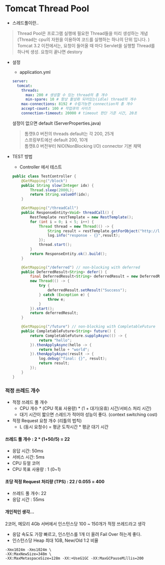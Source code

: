 # Tomcat Thread Pool

* 스레드풀이란..
> Thread Pool은 프로그램 실행에 필요한 Thread들을 미리 생성하는 개념
(Thread는 cpu의 자원을 이용하여 코드를 실행하는 하나의 단위 입니다. )
Tomcat 3.2 이전에서는, 요청이 들어올 때 마다 Servlet을 실행할 Thread를 하나씩 생성. 요청이 끝나면 destory

* 설정 
  * application.yml
  ```yaml
  server:
    tomcat:
      threads:
        max: 200 # 생성할 수 있는 thread의 총 개수
        min-spare: 10 # 항상 활성화 되어있는(idle) thread의 개수
      max-connections: 8192 # 수립가능한 connection의 총 개수
      accept-count: 100 # 작업큐의 사이즈
      connection-timeout: 20000 # timeout 판단 기준 시간, 20초
   ```
   설정이 없으면 default (ServerProperties.java)
   > 톰캣9.0 버전의 threads default는 각 200, 25개 <br>
     스프링부트에선 default 200, 10개 <br>
  > 톰캣8.0 버전부터 NIO(NonBlocking I/O) connector 기본 채택
 

* TEST 방법
   * Controller 에서 테스트
    ```java
    public class TestController {
        @GetMapping("/block") 
        public String slow(Integer idx) {
            Thread.sleep(2000L);
            return String.valueOf(idx);
        }
  
        @GetMapping("/threadCall")
        public ResponseEntity<Void> threadCall() {
            RestTemplate restTemplate = new RestTemplate();
            for (int i = 0; i < 5; i++) {
                Thread thread = new Thread(() -> {
                    String result = restTemplate.getForObject("http://localhost:8080/block?idx=" + i, String.class);
                    log.info("response - {}",result);
                });
                thread.start();
            }
            return ResponseEntity.ok().build();
        }
  
        @GetMapping("/deferred") // non-blocking with deferred
        public DeferredResult<String> defer() {
            final DeferredResult<String> deferredResult = new DeferredResult<>();
            new Thread(() -> {
                try {
                    deferredResult.setResult("Success");
                } catch (Exception e) {
                    throw e;
                }
            }).start();
            return deferredResult;
        }

        @GetMapping("/future") // non-blocking with CompletableFuture
        public CompletableFuture<String> future() {
            return CompletableFuture.supplyAsync(() -> {
                return "hello";
            }).thenApplyAsync(hello -> {
                return hello + "world";
            }).thenApplyAsync(result -> {
                log.debug("final: {}", result);
                return result;
            });
        }
    }
    ```
  
### 적정 쓰레드 개수
* 적정 쓰레드 풀 개수
  * CPU 개수 * (CPU 목표 사용량) * (1 + 대기(유휴) 시간/서비스 처리 시간)
  * 대기 시간이 짧으면 스레드가 적어야 성능이 좋다. (context switching cost)
* 적정 Request 요청 개수 (리틀의 법칙)
  * L (동시 요청수) = 평균 도착시간 * 평균 대기 시간

#### 쓰레드 풀 개수 : 2 * (1+50/5) = 22
* 응답 시간: 50ms
* 서비스 시간: 5ms
* CPU 듀얼 코어
* CPU 목표 사용량 : 1 (0~1)

#### 초당 적정 Request 처리량 (TPS) : 22 / 0.055 = 400 
* 쓰레드 풀 개수: 22
* 응답 시간 : 55ms

#### 개인적인 생각...
2코어, 메모리 4Gb 서버에서 인스턴스당 100 ~ 150개가 적정 쓰레드라고 생각
* 응답 속도도 가장 빠르고, 인스턴스를 1개 더 올려 Fail Over 하는게 좋다. 
* 인스턴스당 Heap 최대 1GB, New/Old 1:2 비율

```shell
-Xmx1024m -Xms1024m \
-XX:MaxNewSize=348m \
-XX:MaxMetaspaceSize=128m -XX:+UseG1GC -XX:MaxGCPauseMillis=200
```